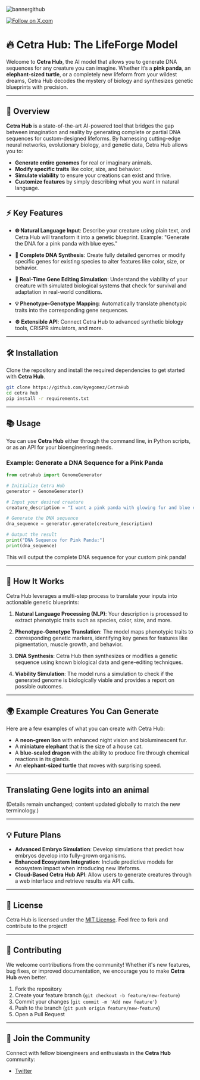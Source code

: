 ![bannergithub](https://github.com/user-attachments/assets/74da7282-845b-4bba-a1c7-7691e1dca4eb)

[![Follow on X.com](https://img.shields.io/badge/X.com-Follow-1DA1F2?style=for-the-badge&logo=x&logoColor=white)](https://x.com/cetrahub)

# 🔥 Cetra Hub: The LifeForge Model

&#x20; &#x20;

Welcome to **Cetra Hub**, the AI model that allows you to generate DNA sequences for any creature you can imagine. Whether it’s a **pink panda**, an **elephant-sized turtle**, or a completely new lifeform from your wildest dreams, Cetra Hub decodes the mystery of biology and synthesizes genetic blueprints with precision.

---

## 🚀 Overview

**Cetra Hub** is a state-of-the-art AI-powered tool that bridges the gap between imagination and reality by generating complete or partial DNA sequences for custom-designed lifeforms. By harnessing cutting-edge neural networks, evolutionary biology, and genetic data, Cetra Hub allows you to:

- **Generate entire genomes** for real or imaginary animals.
- **Modify specific traits** like color, size, and behavior.
- **Simulate viability** to ensure your creations can exist and thrive.
- **Customize features** by simply describing what you want in natural language.

---

## ⚡ Key Features

- **🌐 Natural Language Input**: Describe your creature using plain text, and Cetra Hub will transform it into a genetic blueprint. Example: "Generate the DNA for a pink panda with blue eyes."

- **🧬 Complete DNA Synthesis**: Create fully detailed genomes or modify specific genes for existing species to alter features like color, size, or behavior.

- **🔬 Real-Time Gene Editing Simulation**: Understand the viability of your creature with simulated biological systems that check for survival and adaptation in real-world conditions.

- **💡 Phenotype-Genotype Mapping**: Automatically translate phenotypic traits into the corresponding gene sequences.

- **⚙️ Extensible API**: Connect Cetra Hub to advanced synthetic biology tools, CRISPR simulators, and more.

---

## 🛠️ Installation

Clone the repository and install the required dependencies to get started with **Cetra Hub**.

```bash
git clone https://github.com/kyegomez/CetraHub
cd cetra hub
pip install -r requirements.txt
```

---

## 📚 Usage

You can use **Cetra Hub** either through the command line, in Python scripts, or as an API for your bioengineering needs.

### Example: Generate a DNA Sequence for a Pink Panda

```python
from cetrahub import GenomeGenerator

# Initialize Cetra Hub
generator = GenomeGenerator()

# Input your desired creature
creature_description = "I want a pink panda with glowing fur and blue eyes."

# Generate the DNA sequence
dna_sequence = generator.generate(creature_description)

# Output the result
print("DNA Sequence for Pink Panda:")
print(dna_sequence)
```

This will output the complete DNA sequence for your custom pink panda!

---

## 📖 How It Works

Cetra Hub leverages a multi-step process to translate your inputs into actionable genetic blueprints:

1. **Natural Language Processing (NLP)**: Your description is processed to extract phenotypic traits such as species, color, size, and more.

2. **Phenotype-Genotype Translation**: The model maps phenotypic traits to corresponding genetic markers, identifying key genes for features like pigmentation, muscle growth, and behavior.

3. **DNA Synthesis**: Cetra Hub then synthesizes or modifies a genetic sequence using known biological data and gene-editing techniques.

4. **Viability Simulation**: The model runs a simulation to check if the generated genome is biologically viable and provides a report on possible outcomes.

---

## 🌍 Example Creatures You Can Generate

Here are a few examples of what you can create with Cetra Hub:

- A **neon-green lion** with enhanced night vision and bioluminescent fur.
- A **miniature elephant** that is the size of a house cat.
- A **blue-scaled dragon** with the ability to produce fire through chemical reactions in its glands.
- An **elephant-sized turtle** that moves with surprising speed.

---

## Translating Gene logits into an animal

(Details remain unchanged; content updated globally to match the new terminology.)

---

## 💡 Future Plans

- **Advanced Embryo Simulation**: Develop simulations that predict how embryos develop into fully-grown organisms.
- **Enhanced Ecosystem Integration**: Include predictive models for ecosystem impact when introducing new lifeforms.
- **Cloud-Based Cetra Hub API**: Allow users to generate creatures through a web interface and retrieve results via API calls.

---

## 📝 License

Cetra Hub is licensed under the [MIT License](LICENSE). Feel free to fork and contribute to the project!

---

## 🧬 Contributing

We welcome contributions from the community! Whether it's new features, bug fixes, or improved documentation, we encourage you to make **Cetra Hub** even better.

1. Fork the repository
2. Create your feature branch (`git checkout -b feature/new-feature`)
3. Commit your changes (`git commit -m 'Add new feature'`)
4. Push to the branch (`git push origin feature/new-feature`)
5. Open a Pull Request

---

## 🌟 Join the Community

Connect with fellow bioengineers and enthusiasts in the **Cetra Hub** community:

- [Twitter](https://x.com/cetrahub)
